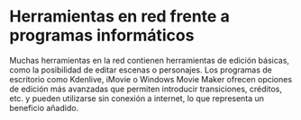 # Herramientas en red frente a programas informáticos

Muchas herramientas en la red contienen herramientas de edición básicas, como la posibilidad de editar escenas o personajes. Los programas de escritorio como Kdenlive, iMovie o Windows Movie Maker ofrecen opciones de edición más avanzadas que permiten introducir transiciones, créditos, etc. y pueden utilizarse sin conexión a internet, lo que representa un beneficio añadido.